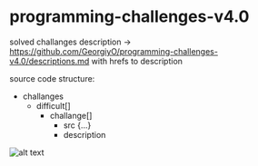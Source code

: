 # programming-challenges-v4.0

solved challanges description -> https://github.com/GeorgiyO/programming-challenges-v4.0/descriptions.md with hrefs to description

source code structure:

* challanges
  * difficult[]
    * challange[]
      * src {...}
      * description

![alt text](https://i.imgur.com/frF3nX9.jpg)
